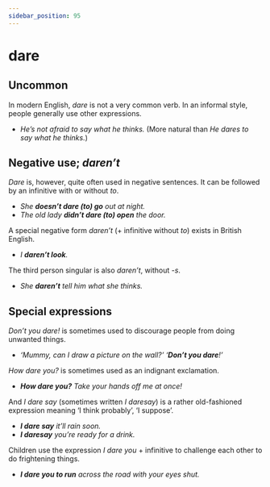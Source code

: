 ```yaml
---
sidebar_position: 95
---
```


# dare

## Uncommon

In modern English, *dare* is not a very common verb. In an informal style, people generally use other expressions.

- *He’s not afraid to say what he thinks.* (More natural than *He dares to say what he thinks.*)

## Negative use; *daren’t*

*Dare* is, however, quite often used in negative sentences. It can be followed by an infinitive with or without *to*.

- *She **doesn’t dare (to) go** out at night.*
- *The old lady **didn’t dare (to) open** the door.*

A special negative form *daren’t* (+ infinitive without *to*) exists in British English.

- *I **daren’t look**.*

The third person singular is also *daren’t*, without *\-s*.

- *She **daren’t** tell him what she thinks.*

## Special expressions

*Don’t you dare!* is sometimes used to discourage people from doing unwanted things.

- *‘Mummy, can I draw a picture on the wall?’ ‘**Don’t you dare**!’*

*How dare you?* is sometimes used as an indignant exclamation.

- ***How dare you?** Take your hands off me at once!*

And *I dare say* (sometimes written *I daresay*) is a rather old-fashioned expression meaning ‘I think probably’, ‘I suppose’.

- ***I dare say** it’ll rain soon.*
- ***I daresay** you’re ready for a drink.*

Children use the expression *I dare you* + infinitive to challenge each other to do frightening things.

- ***I dare you to run** across the road with your eyes shut.*
